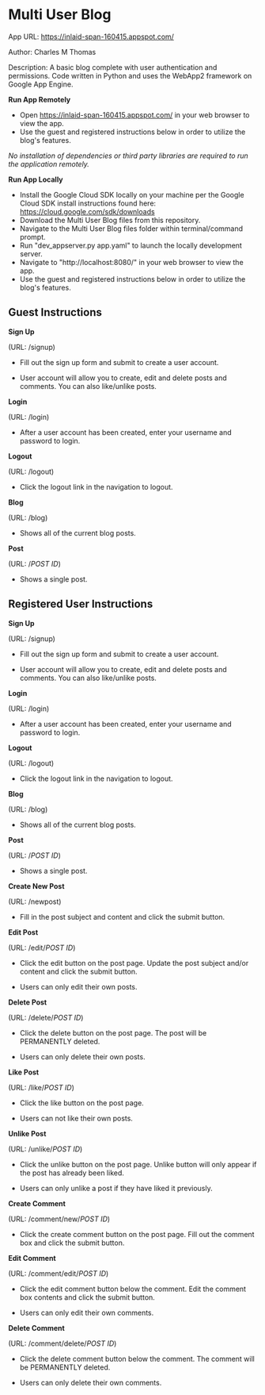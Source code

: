 Multi User Blog
==============
App URL: https://inlaid-span-160415.appspot.com/

Author: Charles M Thomas

Description: A basic blog complete with user authentication and permissions. Code written in Python and uses the WebApp2 framework on Google App Engine.

**Run App Remotely**
- Open https://inlaid-span-160415.appspot.com/ in your web browser to view the app.
- Use the guest and registered instructions below in order to utilize the blog's features.

*No installation of dependencies or third party libraries are required to run the application remotely.*

**Run App Locally**
- Install the Google Cloud SDK locally on your machine per the Google Cloud SDK install instructions found here: https://cloud.google.com/sdk/downloads
- Download the Multi User Blog files from this repository.
- Navigate to the Multi User Blog files folder within terminal/command prompt.
- Run "dev_appserver.py app.yaml" to launch the locally development server.
- Navigate to "http://localhost:8080/" in your web browser to view the app.
- Use the guest and registered instructions below in order to utilize the blog's features.

Guest Instructions
------------------
**Sign Up**

(URL: /signup)
- Fill out the sign up form and submit to create a user account.
* User account will allow you to create, edit and delete posts and comments. You can also like/unlike posts.

**Login**

(URL: /login)
- After a user account has been created, enter your username and password to login.

**Logout**

(URL: /logout)
- Click the logout link in the navigation to logout.

**Blog**

(URL: /blog)
- Shows all of the current blog posts.

**Post**

(URL: /*POST ID*)
- Shows a single post.

Registered User Instructions
----------------------------
**Sign Up**

(URL: /signup)
- Fill out the sign up form and submit to create a user account.
* User account will allow you to create, edit and delete posts and comments. You can also like/unlike posts.

**Login**

(URL: /login)
- After a user account has been created, enter your username and password to login.

**Logout**

(URL: /logout)
- Click the logout link in the navigation to logout.


**Blog**

(URL: /blog)
- Shows all of the current blog posts.

**Post**

(URL: /*POST ID*)
- Shows a single post.

**Create New Post**

(URL: /newpost)
- Fill in the post subject and content and click the submit button.

**Edit Post**

(URL: /edit/*POST ID*)
- Click the edit button on the post page. Update the post subject and/or content and click the submit button.
* Users can only edit their own posts.

**Delete Post**

(URL: /delete/*POST ID*)
- Click the delete button on the post page. The post will be PERMANENTLY deleted.
* Users can only delete their own posts.

**Like Post**

(URL: /like/*POST ID*)
- Click the like button on the post page.
* Users can not like their own posts.

**Unlike Post**

(URL: /unlike/*POST ID*)
- Click the unlike button on the post page. Unlike button will only appear if the post has already been liked.
* Users can only unlike a post if they have liked it previously.

**Create Comment**

(URL: /comment/new/*POST ID*)
- Click the create comment button on the post page. Fill out the comment box and click the submit button.

**Edit Comment**

(URL: /comment/edit/*POST ID*)
- Click the edit comment button below the comment. Edit the comment box contents and click the submit button.
* Users can only edit their own comments.

**Delete Comment**

(URL: /comment/delete/*POST ID*)
- Click the delete comment button below the comment. The comment will be PERMANENTLY deleted.
* Users can only delete their own comments.
